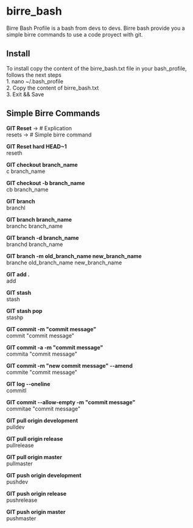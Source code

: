 # birre_bash
Birre Bash Profile is a bash from devs to devs. Birre bash provide you a simple birre commands to use a code proyect with git.


## Install
<p>
  To install copy the content of the birre_bash.txt file in your bash_profile, follows the next steps</br>
    1. nano ~/.bash_profile</br>
    2. Copy the content of birre_bash.txt</br>
    3. Exit && Save
</p>

## Simple Birre Commands
<p>
<b>GIT Reset</b>  -> # Explication</br>
resets            -> # Simple birre command
</p>

<p>
<b>GIT Reset hard HEAD~1</b></br>
reseth
</p>

<p>
<b>GIT checkout branch_name</b></br>
c branch_name
</p>

<p>
<b>GIT checkout -b branch_name</b></br>
cb branch_name
</p>

<p>
<b>GIT branch</b></br>
branchl
</p>

<p>
<b>GIT branch branch_name</b></br>
branchc branch_name
</p>

<p>
<b>GIT branch -d branch_name</b></br>
branchd branch_name
</p>

<p>
<b>GIT branch -m old_branch_name new_branch_name</b></br>
branche old_branch_name new_branch_name
</p>

<p>
<b>GIT add .</b></br>
add
</p>

<p>
<b>GIT stash</b></br>
stash
</p>

<p>
<b>GIT stash pop</b></br>
stashp
</p>

<p>
<b>GIT commit -m "commit message"</b></br>
commit "commit message"
</p>

<p>
<b>GIT commit -a -m "commit message"</b></br>
commita "commit message"
</p>

<p>
<b>GIT commit -m "new commit message" --amend</b></br>
commite "commit message"
</p>

<p>
<b>GIT log --oneline</b></br>
commitl
</p>

<p>
<b>GIT commit --allow-empty -m "commit message"</b></br>
commitae "commit message"
</p>

<p>
<b>GIT pull origin development</b></br>
pulldev
</p>

<p>
<b>GIT pull origin release</b></br>
pullrelease
</p>

<p>
<b>GIT pull origin master</b></br>
pullmaster
</p>

<p>
<b>GIT push origin development</b></br>
pushdev
</p>

<p>
<b>GIT push origin release</b></br>
pushrelease
</p>

<p>
<b>GIT push origin master</b></br>
pushmaster
</p>
